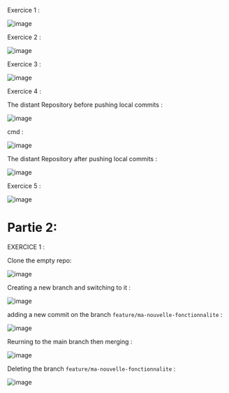 Exercice 1 :

![image](https://github.com/firassaada/Devops_Tps/assets/94303698/23e39e58-44e5-4db7-bb4a-510f307ad0ec)

Exercice 2 :

![image](https://github.com/firassaada/Devops_Tps/assets/94303698/4911078a-3ede-47a7-be78-7798d25edd96)

Exercice 3 :

![image](https://github.com/firassaada/Devops_Tps/assets/94303698/b6e1b998-4b56-41e4-988e-8943a586b325)

Exercice 4 :

The distant Repository before pushing local commits :

![image](https://github.com/firassaada/Devops_Tps/assets/94303698/77a0e4ed-271d-478a-b383-98053792fc75)

cmd :

![image](https://github.com/firassaada/Devops_Tps/assets/94303698/1501e92b-5b8f-43e5-82ea-e02b32e0d40e)

The distant Repository after pushing local commits :

![image](https://github.com/firassaada/Devops_Tps/assets/94303698/2bca3a28-1f1f-4e06-b010-a72da5b4156c)

Exercice 5 :

![image](https://github.com/firassaada/Devops_Tps/assets/94303698/b9350d91-31b2-4f81-9bca-6abb5d0313be)


# Partie 2:

EXERCICE 1 :

Clone the empty repo:

![image](https://github.com/firassaada/Devops_Tps/assets/94303698/60976364-e4a5-46a4-a843-e6e59c16795f)

Creating a new branch and switching to it :

![image](https://github.com/firassaada/Devops_Tps/assets/94303698/111768e4-989c-44d5-a3d8-8c1835802dab)


adding a new commit on the branch `feature/ma-nouvelle-fonctionnalite` :

![image](https://github.com/firassaada/Devops_Tps/assets/94303698/a6d2d79e-e065-4242-8b9c-883ca19007c5)


Reurning to the main branch then merging :

![image](https://github.com/firassaada/Devops_Tps/assets/94303698/abbfe8a2-1ea5-46d9-b856-e203f4f02e7b)

Deleting the branch `feature/ma-nouvelle-fonctionnalite` :

![image](https://github.com/firassaada/Devops_Tps/assets/94303698/3e91acc4-c8d8-468e-9673-eb57e5c787c3)

